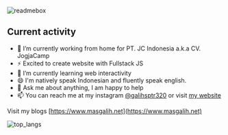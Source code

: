 ![readmebox](https://github.com/masgalih320/masgalih320/assets/91511974/4e5fe1ba-6c8d-45cd-b108-053d715a4920)

## Current activity
- 🔭 I’m currently working from home for PT. JC Indonesia a.k.a CV. JogjaCamp
- ⚡ Excited to create website with Fullstack JS
- 🌱 I’m currently learning web interactivity
- 😄 I'm natively speak Indonesian and fluently speak english.
- 💬 Ask me about anything, I am happy to help
- 📫 You can reach me at my instagram [@galihsptr320](https://instagram.com/galihsptr320) or visit [my website](https://galihsptr.my.id)

Visit my blogs [https://www.masgalih.net](https://www.masgalih.net)

![top_langs](https://github-readme-stats.vercel.app/api/top-langs/?username=masgalih320&layout=compact)
